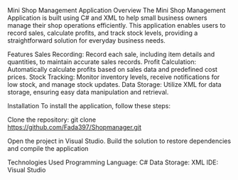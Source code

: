 Mini Shop Management Application
Overview
The Mini Shop Management Application is built using C# and XML to help small business owners manage their shop operations efficiently. This application enables users to record sales, calculate profits, and track stock levels, providing a straightforward solution for everyday business needs.

Features
Sales Recording: Record each sale, including item details and quantities, to maintain accurate sales records.
Profit Calculation: Automatically calculate profits based on sales data and predefined cost prices.
Stock Tracking: Monitor inventory levels, receive notifications for low stock, and manage stock updates.
Data Storage: Utilize XML for data storage, ensuring easy data manipulation and retrieval.

Installation
To install the application, follow these steps:

Clone the repository:
git clone https://github.com/Fada397/Shopmanager.git

Open the project in Visual Studio.
Build the solution to restore dependencies and compile the application


Technologies Used
Programming Language: C#
Data Storage: XML
IDE: Visual Studio
